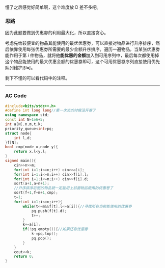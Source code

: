 懂了之后感觉好简单啊，这个难度放 D 差不多吧。

### 思路

因为此题要做到优惠劵的利用最大化，所以直接贪心。

考虑先给较便宜的物品其能使用的最优优惠劵，可以直接对物品进行升序排序，然后依靠使用每张优惠劵所需要的最少金额升序排序，遍历一遍物品，当某张优惠劵能作用于第 $i$ 件物品，就将他**能优惠的金额**加入到可用序列中，最后每次都使用掉这个物品能使用的最大优惠金额的优惠劵即可，这个可用优惠劵序列直接使用优先队列维护即可。

剩下不懂的可以看代码中的注释。

------------

### AC Code

```cpp
#include<bits/stdc++.h>
#define int long long//第一次交的时候没开寄了
using namespace std;
const int N=1e6+5;
int a[N],n,m,t,k;
priority_queue<int>pq;
struct node{
	int l,d;
}f[N];
bool cmp(node x,node y){
	return x.l<y.l;
}
signed main(){
	cin>>n>>m;
	for(int i=1;i<=n;i++) cin>>a[i];
	for(int i=1;i<=m;i++) cin>>f[i].l;
	for(int i=1;i<=m;i++) cin>>f[i].d;
	sort(a+1,a+n+1);
	//升序排序后面的物品就一定能用上前面物品能用的优惠卷了
	sort(f+1,f+m+1,cmp);
	t=1;
	for(int i=1;i<=n;i++){
		while(t<=m&&f[t].l<=a[i]){//寻找所有当前能使用的优惠劵
			pq.push(f[t].d);
			t++;
		}
		k+=a[i];
		if(!pq.empty()){//如果还有优惠劵
			k-=pq.top();
			pq.pop();
		}
	}
	cout<<k;
	return 0;
}
```